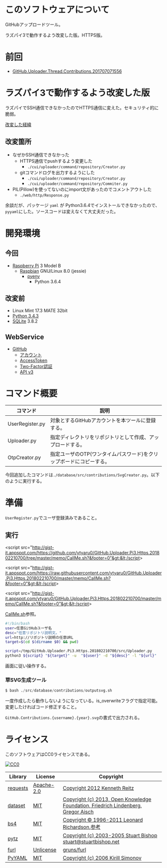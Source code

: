 ﻿# このソフトウェアについて

GitHubアップロードツール。

ラズパイ3で動作するよう改変した版。HTTPS版。

# 前回

* [GitHub.Uploader.Thread.Contributions.201707071556](https://github.com/ytyaru/GitHub.Uploader.Thread.Contributions.201707071556)

# ラズパイ3で動作するよう改変した版

ラズパイでSSH通信できなかったのでHTTPS通信に変えた。セキュリティ的に脆弱。

[改変した経緯](memo/経緯_20180221.md)

## 改変箇所

* なぜかSSH通信できなかった
    * HTTPS通信でpushするよう変更した
        * `./cui/uploader/command/repository/Creator.py`
    * gitコマンドログを出力するようにした
        * `./cui/uploader/command/repository/Creator.py`
        * `./cui/uploader/command/repository/Commiter.py`
* PIL(Pillow)を使ってないのにimport文があったのでコメントアウトした
    * `./web/http/Response.py`

余談だが、パッケージ `yaml` が Python3.6.4でインストールできなかったので、`pyyaml`にした。ソースコードは変えなくて大丈夫だった。

# 開発環境

## 今回

* [Raspberry Pi](https://ja.wikipedia.org/wiki/Raspberry_Pi) 3 Model B
    * [Raspbian](https://www.raspberrypi.org/downloads/raspbian/) GNU/Linux 8.0 (jessie)
        * [pyenv](http://ytyaru.hatenablog.com/entry/2019/01/06/000000)
            * Python 3.6.4

## 改変前

* Linux Mint 17.3 MATE 32bit
* [Python 3.4.3](https://www.python.org/downloads/release/python-343/)
* [SQLite](https://www.sqlite.org/) 3.8.2

## WebService

* [GitHub](https://github.com/)
    * [アカウント](https://github.com/join?source=header-home)
    * [AccessToken](https://github.com/settings/tokens)
    * [Two-Factor認証](https://github.com/settings/two_factor_authentication/intro)
    * [API v3](https://developer.github.com/v3/)

# コマンド概要

コマンド|説明
--------|----
UserRegister.py|対象とするGitHubアカウントを本ツールに登録する。
Uploader.py|指定ディレクトリをリポジトリとして作成、アップロードする。
OtpCreator.py|指定ユーザのOTP(ワンタイムパスワード)をクリップボードにコピーする。

今回追加したコマンドは`./database/src/contributions/SvgCreator.py`。以下のように実行する。

# 準備

`UserRegister.py`でユーザ登録済みであること。

## 実行

<script src="http://gist-it.appspot.com/https://github.com/ytyaru0/GitHub.Uploader.Pi3.Https.201802210700/tree/master/memo/CallMe.sh?&footer=0"></script>

&lt;script src="http://gist-it.appspot.com/https://github.com/ytyaru0/GitHub.Uploader.Pi3.Https.201802210700/tree/master/memo/CallMe.sh?&footer=0"&gt;&lt;/script&gt;

<script src="http://gist-it.appspot.com/https://raw.githubusercontent.com/ytyaru0/GitHub.Uploader.Pi3.Https.201802210700/master/memo/CallMe.sh?&footer=0"></script>

&lt;script src="http://gist-it.appspot.com/https://raw.githubusercontent.com/ytyaru0/GitHub.Uploader.Pi3.Https.201802210700/master/memo/CallMe.sh?&footer=0"&gt;&lt;/script&gt;

<script src="http://gist-it.appspot.com/ytyaru0/GitHub.Uploader.Pi3.Https.201802210700/master/memo/CallMe.sh?&footer=0"></script>

&lt;script src="http://gist-it.appspot.com/ytyaru0/GitHub.Uploader.Pi3.Https.201802210700/master/memo/CallMe.sh?&footer=0"&gt;&lt;/script&gt;

[CallMe.sh](memo/CallMe.sh)参照。

```sh
#!/bin/bash
user=任意GitHubユーザ名
desc="任意リポジトリ説明文。"
url=http://リポジトリ説明の任意URL
target=$(cd $(dirname $0) && pwd)

script=/tmp/GitHub.Uploader.Pi3.Https.201802210700/src/Uploader.py
python3 ${script} "${target}" -u  "${user}" -d "${desc}" -l "${url}"
```

画面に従い操作する。

### 草SVG生成ツール

```python
$ bash ./src/database/contributions/outputsvg.sh
```

一度作成したら動作しないようになっている。is_overwriteフラグで指定可能。変更したければコード修正すること。

`GitHub.Contributions.{username}.{year}.svg`の書式で出力される。

# ライセンス

このソフトウェアはCC0ライセンスである。

[![CC0](http://i.creativecommons.org/p/zero/1.0/88x31.png "CC0")](http://creativecommons.org/publicdomain/zero/1.0/deed.ja)

Library|License|Copyright
-------|-------|---------
[requests](http://requests-docs-ja.readthedocs.io/en/latest/)|[Apache-2.0](https://opensource.org/licenses/Apache-2.0)|[Copyright 2012 Kenneth Reitz](http://requests-docs-ja.readthedocs.io/en/latest/user/intro/#requests)
[dataset](https://dataset.readthedocs.io/en/latest/)|[MIT](https://opensource.org/licenses/MIT)|[Copyright (c) 2013, Open Knowledge Foundation, Friedrich Lindenberg, Gregor Aisch](https://github.com/pudo/dataset/blob/master/LICENSE.txt)
[bs4](https://www.crummy.com/software/BeautifulSoup/bs4/doc/)|[MIT](https://opensource.org/licenses/MIT)|[Copyright © 1996-2011 Leonard Richardson](https://pypi.python.org/pypi/beautifulsoup4),[参考](http://tdoc.info/beautifulsoup/)
[pytz](https://github.com/newvem/pytz)|[MIT](https://opensource.org/licenses/MIT)|[Copyright (c) 2003-2005 Stuart Bishop <stuart@stuartbishop.net>](https://github.com/newvem/pytz/blob/master/LICENSE.txt)
[furl](https://github.com/gruns/furl)|[Unlicense](http://unlicense.org/)|[gruns/furl](https://github.com/gruns/furl/blob/master/LICENSE.md)
[PyYAML](https://github.com/yaml/pyyaml)|[MIT](https://opensource.org/licenses/MIT)|[Copyright (c) 2006 Kirill Simonov](https://github.com/yaml/pyyaml/blob/master/LICENSE)

